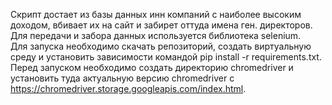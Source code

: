 Скрипт достает из базы данных инн компаний с наиболее высоким доходом, вбивает их на сайт и забирет оттуда имена ген. директоров.<br>
Для передачи и забора данных используется библиотека selenium.<br>
Для запуска необходимо скачать репозиторий, создать виртуальную среду и установить зависимости командой pip install -r requirements.txt.
Перед запуском необходимо создать директорию chromedriver и установить туда актуальную версию chromedriver с https://chromedriver.storage.googleapis.com/index.html. <br>
